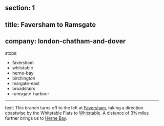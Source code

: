 ﻿section: 1
----
title: Faversham to Ramsgate
----
company: london-chatham-and-dover
----
stops:
- faversham
- whitstable
- herne-bay
- birchington
- margate-east
- broadstairs
- ramsgate-harbour
----
text: This branch turns off to the left at [Faversham](/stations/faversham), taking a direction coastwise by the Whitstable Flats to [Whitstable](/stations/whitstable). A distance of 3¾ miles further brings us to [Herne Bay](/stations/herne-bay).

